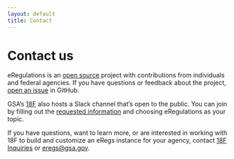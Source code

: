 ```yaml
---
layout: default
title: Contact
---
```


# Contact us

eRegulations is an [open source](/contributing/) project with contributions from individuals and federal agencies. If you have questions or feedback about the project, [open an issue](https://github.com/eregs/eregs.github.io/issues/new) in GitHub.

GSA’s [18F](https://18f.gsa.gov) also hosts a Slack channel that’s open to the public. You can join by filling out the [requested information](https://chat.18f.gov/) and choosing eRegulations as your topic.

If you have questions, want to learn more, or are interested in working with 18F to build and customize an eRegs instance for your agency, contact [18F Inquiries](mailto:Inquiries18F@gsa.gov) or [eregs@gsa.gov](mailto:eregs@gsa.gov).
